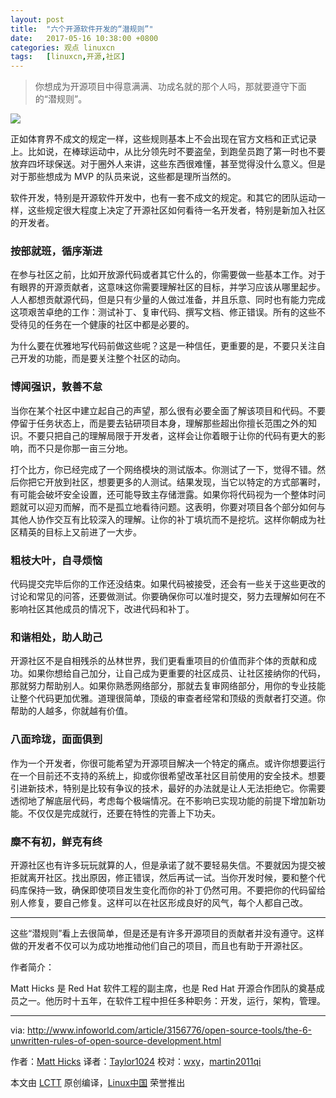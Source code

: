 ```yaml
---
layout: post
title:	"六个开源软件开发的“潜规则”"
date:	2017-05-16 10:38:00 +0800 
categories:	观点 linuxcn 
tags:	[linuxcn,开源,社区]
---
```




> 
> 你想成为开源项目中得意满满、功成名就的那个人吗，那就要遵守下面的“潜规则”。
> 
> 
> 


![](/Asserts/Images//attachment/album/201705/16/103430y5wcz3by50jfyy2v.jpg)


正如体育界不成文的规定一样，这些规则基本上不会出现在官方文档和正式记录上。比如说，在棒球运动中，从比分领先时不要盗垒，到跑垒员跑了第一时也不要放弃四坏球保送。对于圈外人来讲，这些东西很难懂，甚至觉得没什么意义。但是对于那些想成为 MVP 的队员来说，这些都是理所当然的。


软件开发，特别是开源软件开发中，也有一套不成文的规定。和其它的团队运动一样，这些规定很大程度上决定了开源社区如何看待一名开发者，特别是新加入社区的开发者。


### 按部就班，循序渐进


在参与社区之前，比如开放源代码或者其它什么的，你需要做一些基本工作。对于有眼界的开源贡献者，这意味这你需要理解社区的目标，并学习应该从哪里起步。人人都想贡献源代码，但是只有少量的人做过准备，并且乐意、同时也有能力完成这项艰苦卓绝的工作：测试补丁、复审代码、撰写文档、修正错误。所有的这些不受待见的任务在一个健康的社区中都是必要的。


为什么要在优雅地写代码前做这些呢？这是一种信任，更重要的是，不要只关注自己开发的功能，而是要关注整个社区的动向。


### 博闻强识，敦善不怠


当你在某个社区中建立起自己的声望，那么很有必要全面了解该项目和代码。不要停留于任务状态上，而是要去钻研项目本身，理解那些超出你擅长范围之外的知识。不要只把自己的理解局限于开发者，这样会让你着眼于让你的代码有更大的影响，而不只是你那一亩三分地。


打个比方，你已经完成了一个网络模块的测试版本。你测试了一下，觉得不错。然后你把它开放到社区，想要更多的人测试。结果发现，当它以特定的方式部署时，有可能会破坏安全设置，还可能导致主存储泄露。如果你将代码视为一个整体时问题就可以迎刃而解，而不是孤立地看待问题。这表明，你要对项目各个部分如何与其他人协作交互有比较深入的理解。让你的补丁填坑而不是挖坑。这样你朝成为社区精英的目标上又前进了一大步。


### 粗枝大叶，自寻烦恼


代码提交完毕后你的工作还没结束。如果代码被接受，还会有一些关于这些更改的讨论和常见的问答，还要做测试。你要确保你可以准时提交，努力去理解如何在不影响社区其他成员的情况下，改进代码和补丁。


### 和谐相处，助人助己


开源社区不是自相残杀的丛林世界，我们更看重项目的价值而非个体的贡献和成功。如果你想给自己加分，让自己成为更重要的社区成员、让社区接纳你的代码，那就努力帮助别人。如果你熟悉网络部分，那就去复审网络部分，用你的专业技能让整个代码更加优雅。道理很简单，顶级的审查者经常和顶级的贡献者打交道。你帮助的人越多，你就越有价值。


### 八面玲珑，面面俱到


作为一个开发者，你很可能希望为开源项目解决一个特定的痛点。或许你想要运行在一个目前还不支持的系统上，抑或你很希望改革社区目前使用的安全技术。想要引进新技术，特别是比较有争议的技术，最好的办法就是让人无法拒绝它。你需要透彻地了解底层代码，考虑每个极端情况。在不影响已实现功能的前提下增加新功能。不仅仅是完成就行，还要在特性的完善上下功夫。


### 糜不有初，鲜克有终


开源社区也有许多玩玩就算的人，但是承诺了就不要轻易失信。不要就因为提交被拒就离开社区。找出原因，修正错误，然后再试一试。当你开发时候，要和整个代码库保持一致，确保即使项目发生变化而你的补丁仍然可用。不要把你的代码留给别人修复，要自己修复。这样可以在社区形成良好的风气，每个人都自己改。




---


这些“潜规则”看上去很简单，但是还是有许多开源项目的贡献者并没有遵守。这样做的开发者不仅可以为成功地推动他们自己的项目，而且也有助于开源社区。


作者简介：


Matt Hicks 是 Red Hat 软件工程的副主席，也是 Red Hat 开源合作团队的奠基成员之一。他历时十五年，在软件工程中担任多种职务：开发，运行，架构，管理。




---


via: <http://www.infoworld.com/article/3156776/open-source-tools/the-6-unwritten-rules-of-open-source-development.html>


作者：[Matt Hicks](http://www.infoworld.com/blog/new-tech-forum/) 译者：[Taylor1024](https://github.com/Taylor1024) 校对：[wxy](https://github.com/wxy)，[martin2011qi](https://github.com/martin2011qi ) 


本文由 [LCTT](https://github.com/LCTT/TranslateProject) 原创编译，[Linux中国](https://linux.cn/) 荣誉推出
